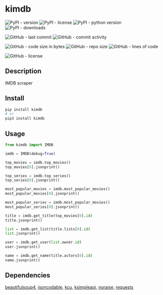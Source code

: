# kimdb

![PyPI - version](https://img.shields.io/pypi/v/kimdb?style=flat-square)
![PyPI - license](https://img.shields.io/pypi/l/kimdb?label=package%20license&style=flat-square)
![PyPI - python version](https://img.shields.io/pypi/pyversions/kimdb?logo=pypi&style=flat-square)
![PyPI - downloads](https://img.shields.io/pypi/dm/kimdb?logo=pypi&style=flat-square)

![GitHub - last commit](https://img.shields.io/github/last-commit/kkristof200/py_imdb?style=flat-square)
![GitHub - commit activity](https://img.shields.io/github/commit-activity/m/kkristof200/py_imdb?style=flat-square) 

![GitHub - code size in bytes](https://img.shields.io/github/languages/code-size/kkristof200/py_imdb?style=flat-square)
![GitHub - repo size](https://img.shields.io/github/repo-size/kkristof200/py_imdb?style=flat-square)
![GitHub - lines of code](https://img.shields.io/tokei/lines/github/kkristof200/py_imdb?style=flat-square)

![GitHub - license](https://img.shields.io/github/license/kkristof200/py_imdb?label=repo%20license&style=flat-square)

## Description

IMDB scraper

## Install

~~~~bash
pip install kimdb
# or
pip3 install kimdb
~~~~

## Usage

~~~~python
from kimdb import IMDB

imdb = IMDB(debug=True)

top_movies = imdb.top_movies()
top_movies[0].jsonprint()

top_series = imdb.top_series()
top_series[0].jsonprint()

most_popular_movies = imdb.most_popular_movies()
most_popular_movies[0].jsonprint()

most_popular_series = imdb.most_popular_movies()
most_popular_series[0].jsonprint()

title = imdb.get_title(top_movies[0].id)
title.jsonprint()

list = imdb.get_list(title.lists[0].id)
list.jsonprint()

user = imdb.get_user(list.owner.id)
user.jsonprint()

name = imdb.get_name(title.actors[0].id)
name.jsonprint()
~~~~ 

## Dependencies

[beautifulsoup4](https://pypi.org/project/beautifulsoup4), [jsoncodable](https://pypi.org/project/jsoncodable), [kcu](https://pypi.org/project/kcu), [ksimpleapi](https://pypi.org/project/ksimpleapi), [noraise](https://pypi.org/project/noraise), [requests](https://pypi.org/project/requests)
